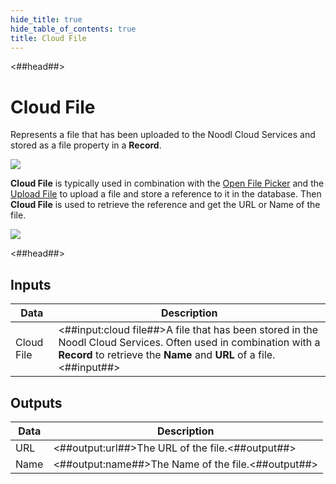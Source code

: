 ```yaml
---
hide_title: true
hide_table_of_contents: true
title: Cloud File
---
```


<##head##>

# Cloud File

Represents a file that has been uploaded to the Noodl Cloud Services and stored as a file property in a **Record**.

<div className="ndl-image-with-background l">

![](/nodes/data/cloud-data/cloud-file/cloud-file.png)

</div>

**Cloud File** is typically used in combination with the [Open File Picker](/nodes/utilities/open-file-picker) and the [Upload File](/nodes/data/cloud-data/upload-file) to upload a file and store a reference to it in the database. Then **Cloud File** is used to retrieve the reference and get the URL or Name of the file.

<div className="ndl-image-with-background l">

![](/nodes/data/cloud-data/upload-file/upload-file.png)

</div>
<##head##>

## Inputs

| Data                                         | Description                                                                                                                                                                           |
| -------------------------------------------- | ------------------------------------------------------------------------------------------------------------------------------------------------------------------------------------- |
| <span className="ndl-data">Cloud File</span> | <##input:cloud file##>A file that has been stored in the Noodl Cloud Services. Often used in combination with a **Record** to retrieve the **Name** and **URL** of a file.<##input##> |

## Outputs

| Data                                   | Description                                        |
| -------------------------------------- | -------------------------------------------------- |
| <span className="ndl-data">URL</span>  | <##output:url##>The URL of the file.<##output##>   |
| <span className="ndl-data">Name</span> | <##output:name##>The Name of the file.<##output##> |
